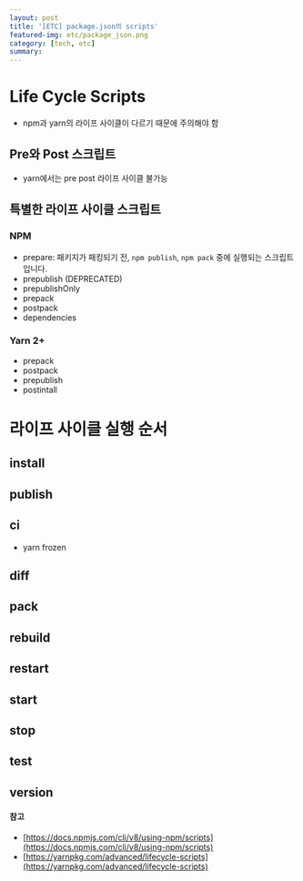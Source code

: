 ```yaml
---
layout: post
title: '[ETC] package.json의 scripts'
featured-img: etc/package_json.png
category: [tech, etc]
summary:
---
```


# Life Cycle Scripts
- npm과 yarn의 라이프 사이클이 다르기 때문에 주의해야 함

## Pre와 Post 스크립트
- yarn에서는 pre post 라이프 사이클 불가능

## 특별한 라이프 사이클 스크립트

### NPM
- prepare: 패키지가 패킹되기 전, `npm publish`, `npm pack` 중에 실행되는 스크립트입니다.
- prepublish (DEPRECATED)
- prepublishOnly
- prepack
- postpack
- dependencies

### Yarn 2+
- prepack
- postpack
- prepublish
- postintall

# 라이프 사이클 실행 순서
## install
## publish
## ci
- yarn frozen
## diff
## pack
## rebuild
## restart
## start
## stop
## test
## version

#### 참고
- [https://docs.npmjs.com/cli/v8/using-npm/scripts](https://docs.npmjs.com/cli/v8/using-npm/scripts)
- [https://yarnpkg.com/advanced/lifecycle-scripts](https://yarnpkg.com/advanced/lifecycle-scripts)
